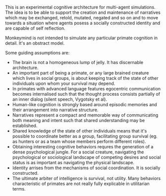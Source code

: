 This is an experimental cognitive architecture for multi-agent simulations.
The idea is to be able to support the creation and maintenance of narratives
which may be exchanged, retold, mutated, negated and so on and to move towards
a situation where agents posess a socially constructed identity and are
capable of self reflection.

Monkeymind is not intended to simulate any particular primate cognition in detail.  It's an obstract model.

Some guiding assumptions are:

 * The brain is not a homogeneous lump of jelly.  It has discernable architecture.
 * An important part of being a primate, or any large brained creature which lives in social groups, is about keeping track of the state of other individuals upon whom your survival may depend.
 * In primates with advanced language features egocentric communication becomes internalised such that the thought process consists partially of an inner dialog (silent speech, Vygotsky et al).
 * Human-like cognition is strongly based around episodic memories and their arrangement into narrative structure.
 * Narratives represent a compact and memorable way of communicating both meaning and intent such that shared understanding may be established.
 * Shared knowledge of the state of other individuals means that it's possible to coordinate better as a group, facilitating group survival (eg. as hunters or as a team whose members perform different roles).
 * Obtaining interesting cognitive behaviors requres the generation of a dense psychological jungle.  For a social creature, navigating the psychological or sociological landscape of competing desires and social status is as important as navigating the physical landscape.
 * Identity arrises from the mechanisms of social coordination.  It is socially constructed.
 * The ultimate arbiter of intelligence is survival, not utility.  Many behaviors characteristic of primates are not really fully explicable in utilitarian terms.
